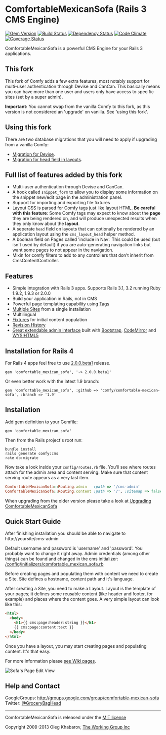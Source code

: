 # ComfortableMexicanSofa (Rails 3 CMS Engine)
[![Gem Version](https://badge.fury.io/rb/comfortable_mexican_sofa.png)](http://rubygems.org/gems/comfortable_mexican_sofa) [![Build Status](https://travis-ci.org/comfy/comfortable-mexican-sofa.png?branch=master)](https://travis-ci.org/comfy/comfortable-mexican-sofa) [![Dependency Status](https://gemnasium.com/comfy/comfortable-mexican-sofa.png)](https://gemnasium.com/comfy/comfortable-mexican-sofa) [![Code Climate](https://codeclimate.com/github/comfy/comfortable-mexican-sofa.png)](https://codeclimate.com/github/comfy/comfortable-mexican-sofa) [![Coverage Status](https://coveralls.io/repos/comfy/comfortable-mexican-sofa/badge.png?branch=master)](https://coveralls.io/r/comfy/comfortable-mexican-sofa)

ComfortableMexicanSofa is a powerful CMS Engine for your Rails 3 applications.

This fork
---------

This fork of Comfy adds a few extra features, most notably support for
multi-user authentication through Devise and CanCan. This basically means you
can have more than one user and users only have access to specific sites (set
by a super admin).

**Important:** You cannot swap from the vanilla Comfy to this fork, as this
version is not considered an 'upgrade' on vanilla. See 'using this fork'.

Using this fork
---------------

There are two database migrations that you will need to apply if upgrading
from a vanilla Comfy:

* [Migration for Devise](https://github.com/homeserve-alliance/comfortable-mexican-sofa/blob/master/db/upgrade_migrations/add_devise.rb).
* [Migration for head field in layouts](https://github.com/homeserve-alliance/comfortable-mexican-sofa/blob/master/db/upgrade_migrations/add_head_field_to_layouts.rb).

Full list of features added by this fork
----------------------------------------

* Multi-user authentication through Devise and CanCan.
* A hook called `snippet_form` to allow you to display some information on the
  snippet new/edit page in the administration panel.
* Support for importing and exporting file fixtures
* Layout CSS is parsed for Comfy tags just like layout HTML. **Be careful with
  this feature**: Some Comfy tags may expect to know about the **page** they
  are being rendered on, and will produce unexpected results when they only
  know about the **layout**.
* A seperate `head` field on layouts that can optionally be rendered by an 
  application layout using the `cms_layout_head` helper method.
* A boolean field on Pages called 'include in Nav'. This could be used (but
  isn't used by default) if you are auto-generating navigation links but want
  some pages to not appear in the navigation.
* Mixin for comfy filters to add to any controllers that don't inherit from CmsContentController.

Features
--------
* Simple integration with Rails 3 apps. Supports Rails 3.1, 3.2 running Ruby 1.9.2, 1.9.3 or 2.0.0
* Build your application in Rails, not in CMS
* Powerful page templating capability using [Tags](https://github.com/comfy/comfortable-mexican-sofa/wiki/Tags)
* [Multiple Sites](https://github.com/comfy/comfortable-mexican-sofa/wiki/Sites) from a single installation
* Multilingual
* [Fixtures](https://github.com/comfy/comfortable-mexican-sofa/wiki/Working-with-CMS-fixtures) for initial content population
* [Revision History](https://github.com/comfy/comfortable-mexican-sofa/wiki/Revisions)
* [Great extendable admin interface](https://github.com/comfy/comfortable-mexican-sofa/wiki/Reusing-sofa%27s-admin-area) built with [Bootstrap](http://twitter.github.com/bootstrap/), [CodeMirror](http://codemirror.net/) and [WYSIHTML5](http://xing.github.com/wysihtml5/)

Installation for Rails 4
------------------------
For Rails 4 apps feel free to use [2.0.0.beta1](https://github.com/comfy/comfortable-mexican-sofa/tree/1.9) release.

    gem 'comfortable_mexican_sofa', '~> 2.0.0.beta1'
    
Or even better work with the latest 1.9 branch:

    gem 'comfortable_mexican_sofa', :github => 'comfy/comfortable-mexican-sofa', :branch => '1.9'

Installation
------------
Add gem definition to your Gemfile:
    
    gem 'comfortable_mexican_sofa'
    
Then from the Rails project's root run:
    
    bundle install
    rails generate comfy:cms
    rake db:migrate
    
Now take a look inside your `config/routes.rb` file. You'll see where routes attach for the admin area and content serving. Make sure that content serving route appears as a very last item.

```ruby
ComfortableMexicanSofa::Routing.admin   :path => '/cms-admin'
ComfortableMexicanSofa::Routing.content :path => '/', :sitemap => false
```

When upgrading from the older version please take a look at [Upgrading ComfortableMexicanSofa](https://github.com/comfy/comfortable-mexican-sofa/wiki/Upgrading-ComfortableMexicanSofa)
    
Quick Start Guide
-----------------
After finishing installation you should be able to navigate to http://yoursite/cms-admin

Default username and password is 'username' and 'password'. You probably want to change it right away. Admin credentials (among other things) can be found and changed in the cms initializer: [/config/initializers/comfortable\_mexican\_sofa.rb](https://github.com/comfy/comfortable-mexican-sofa/blob/master/config/initializers/comfortable_mexican_sofa.rb)

Before creating pages and populating them with content we need to create a Site. Site defines a hostname, content path and it's language.

After creating a Site, you need to make a Layout. Layout is the template of your pages; it defines some reusable content (like header and footer, for example) and places where the content goes. A very simple layout can look like this:
    
```html
<html>
  <body>
    <h1>{{ cms:page:header:string }}</h1>
    {{ cms:page:content:text }}
  </body>
</html>
```

Once you have a layout, you may start creating pages and populating content. It's that easy.

For more information please [see Wiki pages](https://github.com/comfy/comfortable-mexican-sofa/wiki).

![Sofa's Page Edit View](https://github.com/comfy/comfortable-mexican-sofa/raw/master/doc/preview.png)

Help and Contact
----------------

GoogleGroups: http://groups.google.com/group/comfortable-mexican-sofa
Twitter: [@GroceryBagHead](http://twitter.com/#!/GroceryBagHead)

---

ComfortableMexicanSofa is released under the [MIT license](https://github.com/comfy/comfortable-mexican-sofa/raw/master/LICENSE) 

Copyright 2009-2013 Oleg Khabarov, [The Working Group Inc](http://www.twg.ca)
